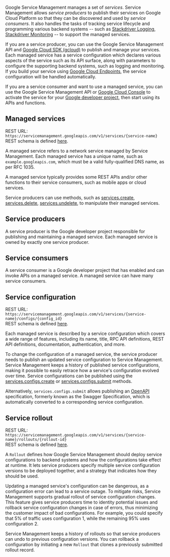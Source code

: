 Google Service Management manages a set of *services*. Service
Management allows *service producers* to
publish their services on Google Cloud Platform so that they can be discovered
and used by *service consumers*. It also handles the tasks of tracking
service lifecycle and programming various backend systems -- such as
[Stackdriver Logging](https://cloud.google.com/stackdriver),
[Stackdriver Monitoring](https://cloud.google.com/stackdriver) -- to support
the managed services.

If you are a service producer, you can use the Google Service Management API
and [Google Cloud SDK (gcloud)](/sdk) to publish and manage your services.
Each managed service has a service configuration which declares various aspects
of the service such as its API surface, along with parameters to configure the
supporting backend
systems, such as logging and monitoring. If you build your service using
[Google Cloud Endpoints](https://cloud.google.com/endpoints/), the service
configuration will be handled automatically.

If you are a service consumer and want to use a managed service, you can use the
Google Service Management API or [Google Cloud Console](https://console.cloud.google.com)
to activate the
service for your [Google developer project](https://developers.google.com/console/help/new/),
then start using its APIs and functions.

## Managed services

REST URL: `https://servicemanagement.googleapis.com/v1/services/{service-name}` <br />
REST schema is defined [here](/service-management/reference/rest/v1/services).

A managed service refers to a network service managed by
Service Management. Each managed service has a unique name, such as
`example.googleapis.com`, which must be a valid fully-qualified DNS name, as per
RFC 1035.

A managed service typically provides some REST APIs and/or other
functions to their service consumers, such as mobile apps or cloud services.

Service producers can use methods, such as
[services.create](/service-management/reference/rest/v1/services/create),
[services.delete](/service-management/reference/rest/v1/services/delete),
[services.undelete](/service-management/reference/rest/v1/services/undelete),
to manipulate their managed services.

## Service producers

A service producer is the Google developer project responsible for publishing
and maintaining a managed service. Each managed service is owned by exactly one
service producer.

## Service consumers

A service consumer is a Google developer project that has enabled and can
invoke APIs on a managed service. A managed service can have many service
consumers.

## Service configuration

REST URL: `https://servicemanagement.googleapis.com/v1/services/{service-name}/configs/{config_id}` <br />
REST schema is defined [here](/service-management/reference/rest/v1/services.configs).

Each managed service is described by a service configuration which covers a wide
range of features, including its name, title, RPC API definitions,
REST API definitions, documentation, authentication, and more.

To change the configuration of a managed service, the service producer needs to
publish an updated service configuration to Service Management.
Service Management keeps a history of published
service configurations, making it possible to easily retrace how a service's
configuration evolved over time. Service configurations can be published using
the
[services.configs.create](/service-management/reference/rest/v1/services.configs/create)
or [services.configs.submit](/service-management/reference/rest/v1/services.configs/submit)
methods.

Alternatively, `services.configs.submit` allows publishing an
[OpenAPI](https://github.com/OAI/OpenAPI-Specification) specification, formerly
known as the Swagger Specification, which is automatically converted to a
corresponding service configuration.

## Service rollout

REST URL: `https://servicemanagement.googleapis.com/v1/services/{service-name}/rollouts/{rollout-id}` <br />
REST schema is defined [here](/service-management/reference/rest/v1/services.rollouts).

A `Rollout` defines how Google Service Management should deploy service
configurations to backend systems and how the configurations take effect at
runtime. It lets service producers specify multiple service configuration
versions to be deployed together, and a strategy that indicates how they
should be used.

Updating a managed service's configuration can be dangerous, as a configuration
error can lead to a service outage. To mitigate risks, Service Management
supports gradual rollout of service configuration changes. This feature gives
service producers time to identity potential issues and rollback service
configuration changes in case of errors, thus minimizing the customer
impact of bad configurations. For example, you could specify that 5% of traffic
uses configuration 1, while the remaining 95% uses configuration 2.

Service Management keeps a history of rollouts so that service
producers can undo to previous configuration versions. You can rollback a configuration
by initiating a new `Rollout` that clones a previously submitted
rollout record.